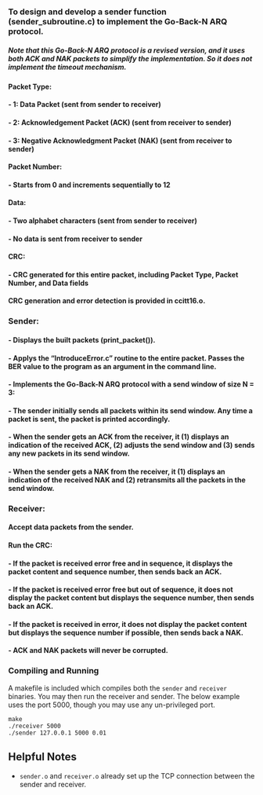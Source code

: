 ### To design and develop a sender function (sender_subroutine.c) to implement the Go-Back-N ARQ protocol. 
##### Note that this Go-Back-N ARQ protocol is a revised version, and it uses both ACK and NAK packets to simplify the implementation. So it does not implement the timeout mechanism.

#### Packet Type:
#### - 1: Data Packet (sent from sender to receiver)
#### - 2: Acknowledgement Packet (ACK) (sent from receiver to sender)
#### - 3: Negative Acknowledgment Packet (NAK) (sent from receiver to sender)
#### Packet Number:
#### - Starts from 0 and increments sequentially to 12
#### Data:
#### - Two alphabet characters (sent from sender to receiver)
#### - No data is sent from receiver to sender
#### CRC:
#### - CRC generated for this entire packet, including Packet Type, Packet Number, and Data fields

#### CRC generation and error detection is provided in ccitt16.o.
### Sender:
#### - Displays the built packets (print_packet()).
#### - Applys the “IntroduceError.c” routine to the entire packet. Passes the BER value to the program as an argument in the command line.
#### - Implements the Go-Back-N ARQ protocol with a send window of size N = 3:
#### - The sender initially sends all packets within its send window. Any time a packet is sent, the packet is printed accordingly.
#### - When the sender gets an ACK from the receiver, it (1) displays an indication of the received ACK, (2) adjusts the send window and (3) sends any new packets in its send window.
#### - When the sender gets a NAK from the receiver, it (1) displays an indication of the received NAK and (2) retransmits all the packets in the send window.

### Receiver: 
#### Accept data packets from the sender.
#### Run the CRC:
#### - If the packet is received error free and in sequence, it displays the packet content and sequence number, then sends back an ACK.
#### - If the packet is received error free but out of sequence, it does not display the packet content but displays the sequence number, then sends back an ACK.
#### - If the packet is received in error, it does not display the packet content but displays the sequence number if possible, then sends back a NAK.
#### - ACK and NAK packets will never be corrupted.

### Compiling and Running

A makefile is included which compiles both the `sender` and `receiver` binaries. You may then run the receiver and sender. The below example uses the port 5000, though you may use any un-privileged port.

```shell
make
./receiver 5000
./sender 127.0.0.1 5000 0.01
```

## Helpful Notes

- `sender.o` and `receiver.o` already set up the TCP connection between the sender and receiver.
